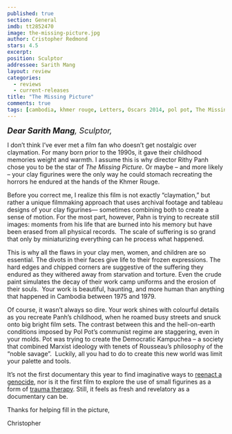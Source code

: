 ```yaml
---
published: true
section: General
imdb: tt2852470
image: the-missing-picture.jpg
author: Cristopher Redmond
stars: 4.5
excerpt: 
position: Sculptor
addressee: Sarith Mang
layout: review
categories: 
  - reviews
  - current-releases
title: "The Missing Picture"
comments: true
tags: [cambodia, khmer rouge, Letters, Oscars 2014, pol pot, The Missing Picture]
---
```

<p><em style="font-size:130%;"><strong>Dear Sarith Mang</strong>, Sculptor,</em></p>
<p>I don&rsquo;t think I&rsquo;ve ever met a film fan who doesn&rsquo;t get nostalgic over claymation. For many born prior to the 1990s, it gave their childhood memories weight and warmth. I assume this is why director Rithy Panh chose you to be the star of <em>The Missing Picture</em>. Or maybe &ndash; and more likely &ndash; your clay figurines were the only way he could stomach recreating the horrors he endured at the hands of the Khmer Rouge.</p>
<p>Before you correct me, I realize this film is not exactly &ldquo;claymation,&rdquo; but rather a unique filmmaking approach that uses archival footage and tableau designs of your clay figurines&mdash; sometimes combining both to create a sense of motion. For the most part, however, Pahn is trying to recreate still images: moments from his life that are burned into his memory but have been erased from all physical records.&nbsp; The scale of suffering is so grand that only by miniaturizing everything can he process what happened.&nbsp;&nbsp;</p>
<p>This is why all the flaws in your clay men, women, and children are so essential. The divots in their faces give life to their frozen expressions. The hard edges and chipped corners are suggestive of the suffering they endured as they withered away from starvation and torture. Even the crude paint simulates the decay of their work camp uniforms and the erosion of their souls.&nbsp; Your work is beautiful, haunting, and more human than anything that happened in Cambodia between 1975 and 1979.</p>
<p>Of course, it wasn&rsquo;t always so dire. Your work shines with colourful details as you recreate Panh&rsquo;s childhood, when he roamed busy streets and snuck onto big bright film sets. The contrast between this and the hell-on-earth conditions imposed by Pol Pot&rsquo;s communist regime are staggering, even in your molds. Pot was trying to create the Democratic Kampuchea &ndash; a society that combined Marxist ideology with tenets of Rousseau&rsquo;s philosophy of the &ldquo;noble savage&rdquo;.&nbsp; Luckily, all you had to do to create this new world was limit your palette and tools.</p>
<p>It&rsquo;s not the first documentary this year to find imaginative ways to <a href="/letters/2013/9/13/the-act-of-killing.html">reenact a genocide</a>, nor is it the first film to explore the use of small figurines as a form of <a href="http://www.imdb.com/title/tt1391092/?ref_=nv_sr_1">trauma therapy</a>. Still, it feels as fresh and revelatory as a documentary can be.</p>
<p>Thanks for helping fill in the picture,</p>
<p>Christopher</p>
